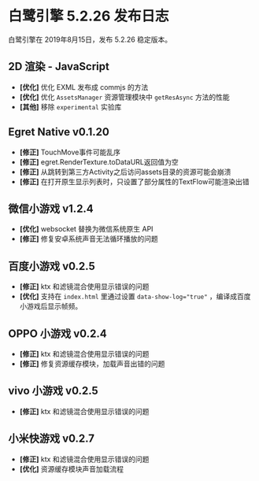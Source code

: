# 白鹭引擎 5.2.26 发布日志
白鹭引擎在 2019年8月15日，发布 5.2.26 稳定版本。

## 2D 渲染 - JavaScript 
- **[优化]** 优化 EXML 发布成 commjs 的方法
- **[优化]** 优化 `AssetsManager` 资源管理模块中 `getResAsync` 方法的性能
- **[其他]** 移除 `experimental` 实验库

## Egret Native v0.1.20
- **[修正]** TouchMove事件可能乱序
- **[修正]** egret.RenderTexture.toDataURL返回值为空
- **[修正]** 从跳转到第三方Activity之后访问assets目录的资源可能会崩溃
- **[修正]** 在打开原生显示列表时，只设置了部分属性的TextFlow可能渲染出错

## 微信小游戏 v1.2.4
- **[优化]** websocket 替换为微信系统原生 API
- **[修正]** 修复安卓系统声音无法循环播放的问题

## 百度小游戏 v0.2.5
- **[修正]** ktx 和滤镜混合使用显示错误的问题
- **[优化]** 支持在 `index.html` 里通过设置 `data-show-log="true"` ，编译成百度小游戏后显示帧频。

## OPPO 小游戏 v0.2.4
- **[修正]** ktx 和滤镜混合使用显示错误的问题
- **[修正]** 修复资源缓存模块，加载声音出错的问题

## vivo 小游戏 v0.2.5
- **[修正]** ktx 和滤镜混合使用显示错误的问题

## 小米快游戏 v0.2.7
- **[修正]** ktx 和滤镜混合使用显示错误的问题
- **[优化]** 资源缓存模块声音加载流程
